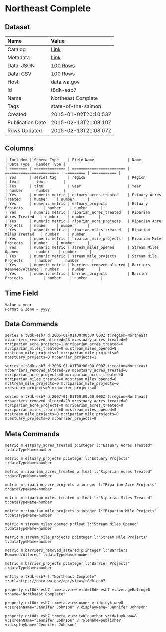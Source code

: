 # Northeast Complete

## Dataset

| Name | Value |
| :--- | :---- |
| Catalog | [Link](https://catalog.data.gov/dataset/northeast-complete-cd436) |
| Metadata | [Link](https://data.wa.gov/api/views/t8dk-esb7) |
| Data: JSON | [100 Rows](https://data.wa.gov/api/views/t8dk-esb7/rows.json?max_rows=100) |
| Data: CSV | [100 Rows](https://data.wa.gov/api/views/t8dk-esb7/rows.csv?max_rows=100) |
| Host | data.wa.gov |
| Id | t8dk-esb7 |
| Name | Northeast Complete |
| Tags | state-of-the-salmon |
| Created | 2015-01-02T20:10:53Z |
| Publication Date | 2015-02-13T21:08:10Z |
| Rows Updated | 2015-02-13T21:08:07Z |

## Columns

```ls
| Included | Schema Type    | Field Name               | Name                     | Data Type | Render Type |
| ======== | ============== | ======================== | ======================== | ========= | =========== |
| Yes      | series tag     | region                   | Region                   | text      | text        |
| Yes      | time           | year                     | Year                     | number    | number      |
| Yes      | numeric metric | estuary_acres_treated    | Estuary Acres Treated    | number    | number      |
| Yes      | numeric metric | estuary_projects         | Estuary Projects         | number    | number      |
| Yes      | numeric metric | riparian_acres_treated   | Riparian Acres Treated   | number    | number      |
| Yes      | numeric metric | riparian_acre_projects   | Riparian Acre Projects   | number    | number      |
| Yes      | numeric metric | riparian_miles_treated   | Riparian Miles Treated   | number    | number      |
| Yes      | numeric metric | riparian_mile_projects   | Riparian Mile Projects   | number    | number      |
| Yes      | numeric metric | stream_miles_opened      | Stream Miles Opened      | number    | number      |
| Yes      | numeric metric | stream_mile_projects     | Stream Mile Projects     | number    | number      |
| Yes      | numeric metric | barriers_removed_altered | Barriers Removed/Altered | number    | number      |
| Yes      | numeric metric | barrier_projects         | Barrier Projects         | number    | number      |
```

## Time Field

```ls
Value = year
Format & Zone = yyyy
```

## Data Commands

```ls
series e:t8dk-esb7 d:2005-01-01T00:00:00.000Z t:region=Northeast m:barriers_removed_altered=23 m:estuary_acres_treated=0 m:riparian_acre_projects=1 m:riparian_acres_treated=6 m:riparian_miles_treated=0 m:stream_miles_opened=9 m:stream_mile_projects=1 m:riparian_mile_projects=0 m:estuary_projects=0 m:barrier_projects=1

series e:t8dk-esb7 d:2006-01-01T00:00:00.000Z t:region=Northeast m:barriers_removed_altered=29 m:estuary_acres_treated=0 m:riparian_acre_projects=0 m:riparian_acres_treated=0 m:riparian_miles_treated=0 m:stream_miles_opened=0 m:stream_mile_projects=0 m:riparian_mile_projects=0 m:estuary_projects=0 m:barrier_projects=0

series e:t8dk-esb7 d:2007-01-01T00:00:00.000Z t:region=Northeast m:barriers_removed_altered=20 m:estuary_acres_treated=0 m:riparian_acre_projects=0 m:riparian_acres_treated=0 m:riparian_miles_treated=0 m:stream_miles_opened=0 m:stream_mile_projects=0 m:riparian_mile_projects=0 m:estuary_projects=0 m:barrier_projects=0
```

## Meta Commands

```ls
metric m:estuary_acres_treated p:integer l:"Estuary Acres Treated" t:dataTypeName=number

metric m:estuary_projects p:integer l:"Estuary Projects" t:dataTypeName=number

metric m:riparian_acres_treated p:float l:"Riparian Acres Treated" t:dataTypeName=number

metric m:riparian_acre_projects p:integer l:"Riparian Acre Projects" t:dataTypeName=number

metric m:riparian_miles_treated p:float l:"Riparian Miles Treated" t:dataTypeName=number

metric m:riparian_mile_projects p:integer l:"Riparian Mile Projects" t:dataTypeName=number

metric m:stream_miles_opened p:float l:"Stream Miles Opened" t:dataTypeName=number

metric m:stream_mile_projects p:integer l:"Stream Mile Projects" t:dataTypeName=number

metric m:barriers_removed_altered p:integer l:"Barriers Removed/Altered" t:dataTypeName=number

metric m:barrier_projects p:integer l:"Barrier Projects" t:dataTypeName=number

entity e:t8dk-esb7 l:"Northeast Complete" t:url=https://data.wa.gov/api/views/t8dk-esb7

property e:t8dk-esb7 t:meta.view v:id=t8dk-esb7 v:averageRating=0 v:name="Northeast Complete"

property e:t8dk-esb7 t:meta.view.owner v:id=fuyk-waw8 v:screenName="Jennifer Johnson" v:displayName="Jennifer Johnson"

property e:t8dk-esb7 t:meta.view.tableauthor v:id=fuyk-waw8 v:screenName="Jennifer Johnson" v:roleName=publisher v:displayName="Jennifer Johnson"
```